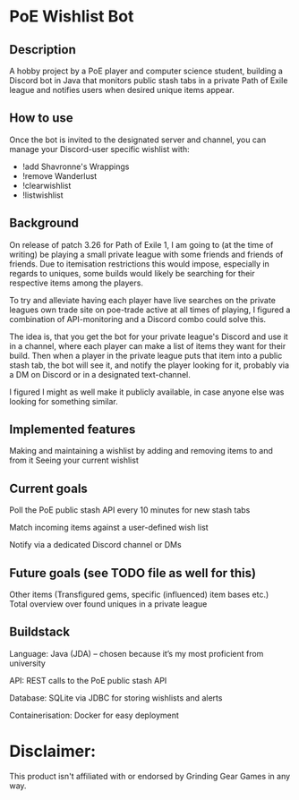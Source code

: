 # PoE Wishlist Bot

## Description

A hobby project by a PoE player and computer science student, building a Discord bot in Java that monitors public stash tabs in a private Path of Exile league and notifies users when desired unique items appear.

## How to use
Once the bot is invited to the designated server and channel, you can manage your Discord-user specific wishlist with:
- !add Shavronne's Wrappings
- !remove Wanderlust
- !clearwishlist
- !listwishlist

## Background

On release of patch 3.26 for Path of Exile 1, I am going to (at the time of writing) be playing a small private league with some friends and friends of friends. Due to itemisation restrictions this would impose, especially in regards to uniques, some builds would likely be searching for their respective items among the players. 

To try and alleviate having each player have live searches on the private leagues own trade site on poe-trade active at all times of playing, I figured a combination of API-monitoring and a Discord combo could solve this.

The idea is, that you get the bot for your private league's Discord and use it in a channel, where each player can make a list of items they want for their build. Then when a player in the private league puts that item into a public stash tab, the bot will see it, and notify the player looking for it, probably via a DM on Discord or in a designated text-channel. 

I figured I might as well make it publicly available, in case anyone else was looking for something similar. 

## Implemented features

Making and maintaining a wishlist by adding and removing items to and from it
Seeing your current wishlist

## Current goals

Poll the PoE public stash API every 10 minutes for new stash tabs

Match incoming items against a user-defined wish list

Notify via a dedicated Discord channel or DMs

## Future goals (see TODO file as well for this)

Other items (Transfigured gems, specific (influenced) item bases etc.)  
Total overview over found uniques in a private league

## Buildstack

Language: Java (JDA) – chosen because it’s my most proficient from university

API: REST calls to the PoE public stash API

Database: SQLite via JDBC for storing wishlists and alerts

Containerisation: Docker for easy deployment

# Disclaimer:

This product isn't affiliated with or endorsed by Grinding Gear Games in any way.